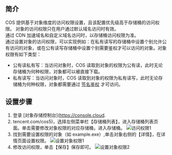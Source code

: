 ## 简介
COS 提供基于对象维度的访问权限设置，且该配置优先级高于存储桶的访问权限。
对象的访问权限只在用户通过默认域名访问时有效。  
通过 CDN 加速域名和自定义域名访问时，以存储桶访问权限为准。  
通过设置对象的访问权限，可以实现例如：在私有读写的存储桶中设置个别允许公有访问的对象，或在公有读写存储桶中设置个别需要鉴权才可以访问的对象。对象权限有如下类型：

 - 公有读私有写：当访问对象时，COS 读取到对象的权限为公有读，此时无论存储桶为何种权限，对象都可以被直接下载。
 - 私有读写：当访问对象时，COS 读取到对象的权限为私有读写，此时无论存储桶为何种权限，对象都需要通过 [签名鉴权](/document/product/436/6054) 才可访问。

## 设置步骤
1. 登录 [对象存储控制台](https://console.cloud.
2. tencent.com/cos5)，选择左侧菜单栏【存储桶列表】，进入存储桶列表页面。单击需要修改对象权限的对应存储桶，进入存储桶。
![访问权限1](http://imgcache.tce.fsphere.cn/image/mc.qcloudimg.com/static/img/d156619ab35a0e1195a70d0e8d8954ca/image.png)
2. 找到需要设置权限的对象（如 example.exe）,单击对象右侧的【详情】，在详情页面设置权限。
![设置对象权限1](http://imgcache.tce.fsphere.cn/image/mc.qcloudimg.com/static/img/f9fe9cdf0d3535cc4bc93547ab7bd84c/image.png)
3. 修改访问权限，单击【保存】保存即可。
![设置对象权限2](http://imgcache.tce.fsphere.cn/image/mc.qcloudimg.com/static/img/ed7e026b114a6d43741e7fd8ffe4bba5/image.png)
